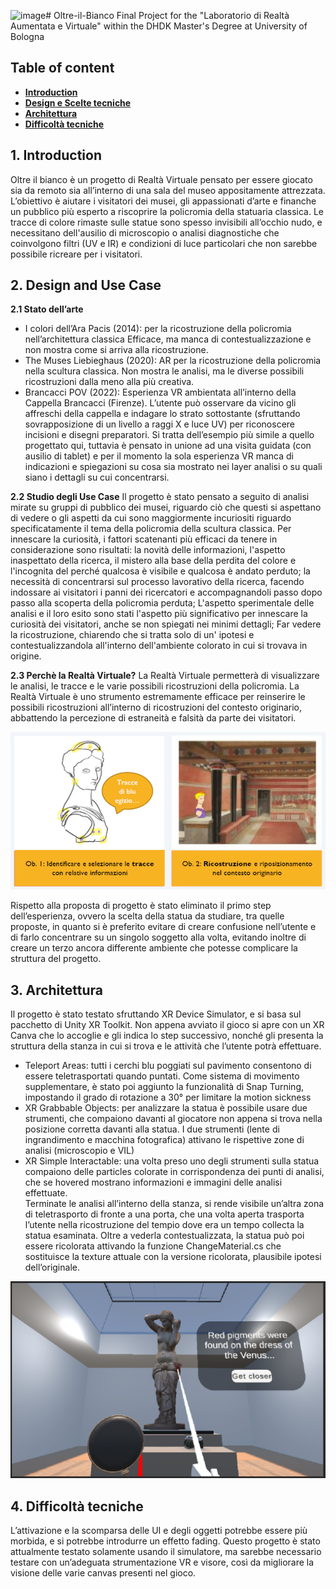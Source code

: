 ![image](https://github.com/federicabonifazi/Oltre-il-Bianco/assets/92318256/eddc49b0-08a8-4038-bcc0-1e15b8412e33)# Oltre-il-Bianco
Final Project for the "Laboratorio di Realtà Aumentata e Virtuale" within the DHDK Master's Degree at University of Bologna

## Table of content 
- [**Introduction**](#introduction)
- [**Design e Scelte tecniche**](#usecase)
- [**Architettura**](#softarchi)
- [**Difficoltà tecniche**](#criticalities)

## 1. Introduction <a name="introduction"></a>
Oltre il bianco è un progetto di Realtà Virtuale pensato per essere giocato sia da remoto sia all’interno di una sala del museo appositamente attrezzata. L’obiettivo è aiutare i visitatori dei musei, gli appassionati d’arte e finanche un pubblico più esperto a riscoprire la policromia della statuaria classica. Le tracce di colore rimaste sulle statue sono spesso invisibili all’occhio nudo, e necessitano dell'ausilio di microscopio o analisi diagnostiche che coinvolgono filtri (UV e IR) e condizioni di luce particolari che non sarebbe possibile ricreare per i visitatori.

## 2. Design and Use Case <a name="usecase"></a>
<b>2.1 Stato dell’arte</b>
<ul>
  <li>I colori dell’Ara Pacis (2014): per la ricostruzione della policromia nell’architettura classica Efficace, ma manca di contestualizzazione e non mostra come si arriva alla ricostruzione.</li> 
<li>The Muses Liebieghaus (2020): AR per la ricostruzione della policromia nella scultura classica. Non mostra le analisi, ma le diverse possibili ricostruzioni dalla meno alla più creativa.</li>
<li>Brancacci POV (2022): Esperienza VR ambientata all’interno della Cappella Brancacci (Firenze). L’utente può osservare da vicino gli affreschi della cappella e indagare lo strato sottostante (sfruttando sovrapposizione di un livello a raggi X e luce UV) per riconoscere incisioni e disegni preparatori. Si tratta dell’esempio più simile a quello progettato qui, tuttavia è pensato in unione ad una visita guidata (con ausilio di tablet) e per il momento la sola esperienza VR manca di indicazioni e spiegazioni su cosa sia mostrato nei layer analisi o su quali siano i dettagli su cui concentrarsi. </li>
</ul>
<b>2.2 Studio degli Use Case</b>
Il progetto è stato pensato a seguito di analisi mirate su gruppi di pubblico dei musei, riguardo ciò che questi si aspettano di vedere o gli aspetti da cui sono maggiormente  incuriositi riguardo specificatamente il tema della policromia della scultura classica. 
Per innescare la curiosità, i fattori scatenanti più efficaci da tenere in considerazione sono risultati:
la novità delle informazioni, l'aspetto inaspettato della ricerca, il mistero alla base della perdita del colore e l'incognita del perché qualcosa è visibile e qualcosa è andato perduto;
la necessità di concentrarsi sul processo lavorativo della ricerca, facendo indossare ai visitatori i panni dei ricercatori e accompagnandoli passo dopo passo alla scoperta della policromia perduta;
L'aspetto sperimentale delle analisi e il loro esito sono stati l'aspetto più significativo per innescare la curiosità dei visitatori, anche se non spiegati nei minimi dettagli; 
Far vedere la ricostruzione, chiarendo che si tratta solo di un' ipotesi e contestualizzandola all'interno dell'ambiente colorato in cui si trovava in origine.

<b>2.3 Perchè la Realtà Virtuale?</b>
La Realtà Virtuale permetterà di visualizzare le analisi, le tracce e le varie possibili ricostruzioni della policromia. La Realtà Virtuale è uno strumento estremamente efficace per reinserire le possibili ricostruzioni all’interno di ricostruzioni del contesto originario, abbattendo la percezione di estraneità e falsità da parte dei visitatori.
<br>
<p align="center">
<img src="img/storyboard.png">
</p>

Rispetto alla proposta di progetto è stato eliminato il primo step dell’esperienza, ovvero la scelta della statua da studiare, tra quelle proposte, in quanto si è preferito evitare di creare confusione nell’utente e di farlo concentrare su un singolo soggetto alla volta, evitando inoltre di creare un terzo ancora differente ambiente che potesse complicare la struttura del progetto.

## 3. Architettura <a name="softarchi"></a>
Il progetto è stato testato sfruttando XR Device Simulator, e si basa sul pacchetto di Unity XR Toolkit. 
Non appena avviato il gioco si apre con un XR Canva che lo accoglie e gli indica lo step successivo, nonché gli presenta la struttura della stanza in cui si trova e le attività che l’utente potrà effettuare.
- Teleport Areas: tutti i cerchi blu poggiati sul pavimento consentono di essere teletrasportati quando puntati. Come sistema di movimento supplementare, è stato poi aggiunto la funzionalità di Snap Turning, impostando il grado di rotazione a 30° per limitare la motion sickness 
- XR Grabbable Objects: per analizzare la statua è possibile usare due strumenti, che compaiono davanti al giocatore non appena si trova nella posizione corretta davanti alla statua. I due strumenti (lente di ingrandimento e macchina fotografica) attivano le rispettive zone di analisi (microscopio e VIL)
- XR Simple Interactable: una volta preso uno degli strumenti sulla statua compaiono delle particles colorate in corrispondenza dei punti di analisi, che se hovered mostrano informazioni e immagini delle analisi effettuate.  
Terminate le analisi all’interno della stanza, si rende visibile un’altra zona di teletrasporto di fronte a una porta, che una volta aperta trasporta l’utente nella ricostruzione del tempio dove era un tempo collecta la statua esaminata. Oltre a vederla contestualizzata, la statua può poi essere ricolorata attivando la funzione ChangeMaterial.cs che sostituisce la texture attuale con la versione ricolorata, plausibile ipotesi dell’originale.

<p align="center">
<img src="img/game.png">
</p>

## 4. Difficoltà tecniche <a name="criticalities"></a>
L’attivazione e la scomparsa delle UI e degli oggetti potrebbe essere più morbida, e si potrebbe introdurre un effetto fading. Questo progetto è stato attualmente testato solamente usando il simulatore, ma sarebbe necessario testare con un’adeguata strumentazione VR e visore, così da migliorare la visione delle varie canvas presenti nel gioco. 

